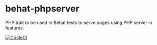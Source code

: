 # behat-phpserver
PHP trait to be used in Behat tests to serve pages using PHP server in features.

[![CircleCI](https://circleci.com/gh/alexdesignworks/behat-phpserver.svg?style=svg)](https://circleci.com/gh/alexdesignworks/behat-phpserver)
